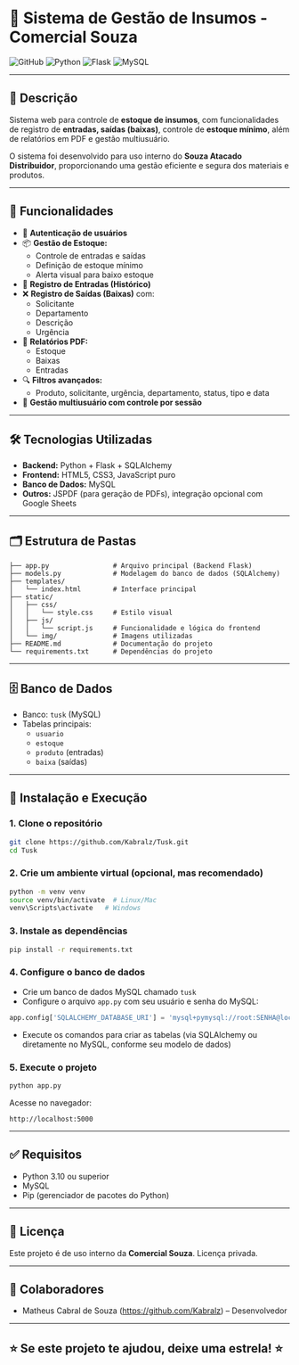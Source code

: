 
# 🏢 Sistema de Gestão de Insumos - Comercial Souza

![GitHub](https://img.shields.io/badge/status-Em%20Produção-brightgreen)
![Python](https://img.shields.io/badge/Python-3.10-blue)
![Flask](https://img.shields.io/badge/Flask-Framework-lightgrey)
![MySQL](https://img.shields.io/badge/MySQL-Database-orange)

---

## 📜 Descrição

Sistema web para controle de **estoque de insumos**, com funcionalidades de registro de **entradas, saídas (baixas)**, controle de **estoque mínimo**, além de relatórios em PDF e gestão multiusuário.

O sistema foi desenvolvido para uso interno do **Souza Atacado Distribuidor**, proporcionando uma gestão eficiente e segura dos materiais e produtos.

---

## 🚀 Funcionalidades

- 🔐 **Autenticação de usuários**
- 📦 **Gestão de Estoque:**
  - Controle de entradas e saídas
  - Definição de estoque mínimo
  - Alerta visual para baixo estoque
- 📝 **Registro de Entradas (Histórico)**
- ❌ **Registro de Saídas (Baixas)** com:
  - Solicitante
  - Departamento
  - Descrição
  - Urgência
- 📑 **Relatórios PDF:**
  - Estoque
  - Baixas
  - Entradas
- 🔍 **Filtros avançados:**
  - Produto, solicitante, urgência, departamento, status, tipo e data
- 👥 **Gestão multiusuário com controle por sessão**

---

## 🛠️ Tecnologias Utilizadas

- **Backend:** Python + Flask + SQLAlchemy
- **Frontend:** HTML5, CSS3, JavaScript puro
- **Banco de Dados:** MySQL
- **Outros:** JSPDF (para geração de PDFs), integração opcional com Google Sheets

---

## 🗂️ Estrutura de Pastas

```
├── app.py                # Arquivo principal (Backend Flask)
├── models.py             # Modelagem do banco de dados (SQLAlchemy)
├── templates/
│   └── index.html        # Interface principal
├── static/
│   ├── css/
│   │   └── style.css     # Estilo visual
│   ├── js/
│   │   └── script.js     # Funcionalidade e lógica do frontend
│   └── img/              # Imagens utilizadas
├── README.md             # Documentação do projeto
└── requirements.txt      # Dependências do projeto
```

---

## 🗄️ Banco de Dados

- Banco: `tusk` (MySQL)
- Tabelas principais:
  - `usuario`
  - `estoque`
  - `produto` (entradas)
  - `baixa` (saídas)

---

## 🔧 Instalação e Execução

### 1. Clone o repositório

```bash
git clone https://github.com/Kabralz/Tusk.git
cd Tusk
```

### 2. Crie um ambiente virtual (opcional, mas recomendado)

```bash
python -m venv venv
source venv/bin/activate  # Linux/Mac
venv\Scripts\activate   # Windows
```

### 3. Instale as dependências

```bash
pip install -r requirements.txt
```

### 4. Configure o banco de dados

- Crie um banco de dados MySQL chamado `tusk`
- Configure o arquivo `app.py` com seu usuário e senha do MySQL:

```python
app.config['SQLALCHEMY_DATABASE_URI'] = 'mysql+pymysql://root:SENHA@localhost/tusk'
```

- Execute os comandos para criar as tabelas (via SQLAlchemy ou diretamente no MySQL, conforme seu modelo de dados)

### 5. Execute o projeto

```bash
python app.py
```

Acesse no navegador:

```
http://localhost:5000
```

---

## ✅ Requisitos

- Python 3.10 ou superior
- MySQL
- Pip (gerenciador de pacotes do Python)

---

## 📄 Licença

Este projeto é de uso interno da **Comercial Souza**. Licença privada.

---

## 🤝 Colaboradores

- Matheus Cabral de Souza (https://github.com/Kabralz) – Desenvolvedor

---

## ⭐ Se este projeto te ajudou, deixe uma estrela! ⭐
